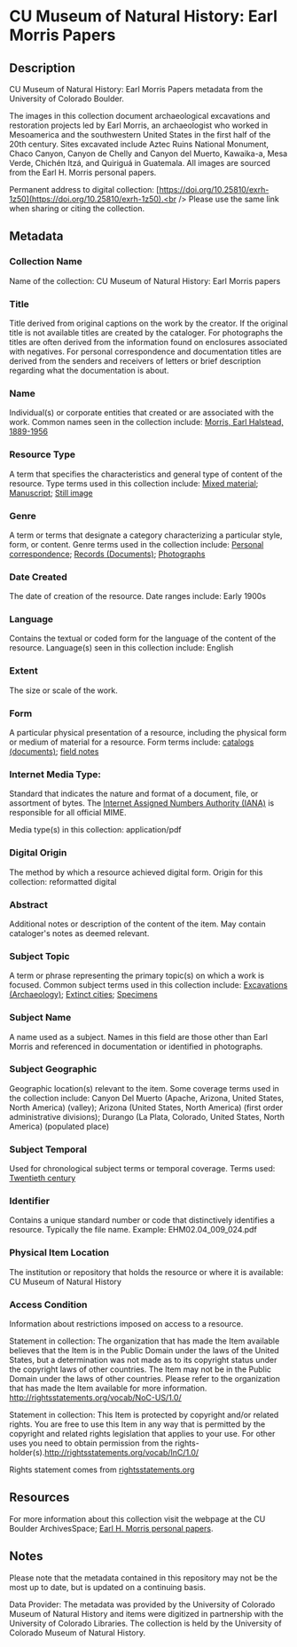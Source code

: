 # CU Museum of Natural History: Earl Morris Papers
## Description
CU Museum of Natural History: Earl Morris Papers metadata from the University of Colorado Boulder.

The images in this collection document archaeological excavations and restoration projects led by Earl Morris, an archaeologist who worked in Mesoamerica and the southwestern United States in the first half of the 20th century. Sites excavated include Aztec Ruins National Monument, Chaco Canyon, Canyon de Chelly and Canyon del Muerto, Kawaika-a, Mesa Verde, Chichén Itzá, and Quiriguá in Guatemala. All images are sourced from the Earl H. Morris personal papers.

Permanent address to digital collection: [https://doi.org/10.25810/exrh-1z50](https://doi.org/10.25810/exrh-1z50).<br /> 
Please use the same link when sharing or citing the collection.

## Metadata
### Collection Name
Name of the collection: CU Museum of Natural History: Earl Morris papers

### Title
Title derived from original captions on the work by the creator. If the original title is not available titles are created by the cataloger.
For photographs the titles are often derived from the information found on enclosures associated with negatives. For personal correspondence and documentation titles are derived from the senders and receivers of letters or brief description regarding what the documentation is about. 

### Name
Individual(s) or corporate entities that created or are associated with the work. Common names seen in the collection include: 
[Morris, Earl Halstead, 1889-1956](https://id.loc.gov/authorities/names/n80004158.html)

### Resource Type
A term that specifies the characteristics and general type of content of the resource. Type terms used in this collection include: [Mixed material](http://id.loc.gov/vocabulary/resourceTypes/mix); [Manuscript](http://id.loc.gov/vocabulary/resourceTypes/man); [Still image](http://id.loc.gov/vocabulary/resourceTypes)

### Genre
A term or terms that designate a category characterizing a particular style, form, or content. Genre terms used in the collection include: [Personal correspondence](http://id.loc.gov/authorities/genreForms/gf2014026141); [Records (Documents)](http://id.loc.gov/authorities/genreForms/gf2014026163); [Photographs](http://id.loc.gov/authorities/genreForms/gf2017027249)

### Date Created
The date of creation of the resource. Date ranges include: Early 1900s

### Language
Contains the textual or coded form for the language of the content of the resource. Language(s) seen in this collection include: English

### Extent
The size or scale of the work.

### Form
A particular physical presentation of a resource, including the physical form or medium of material for a resource. Form terms include: [catalogs (documents)](http://vocab.getty.edu/page/aat/300026059); [field notes](http://vocab.getty.edu/page/aat/300027201)

### Internet Media Type: 
Standard that indicates the nature and format of a document, file, or assortment of bytes. The [Internet Assigned Numbers Authority (IANA)](https://www.iana.org/assignments/media-types/media-types.xhtml) is responsible for all official MIME. 

Media type(s) in this collection: application/pdf

### Digital Origin
The method by which a resource achieved digital form. Origin for this collection: reformatted digital

### Abstract
Additional notes or description of the content of the item. May contain cataloger's notes as deemed relevant.
### Subject Topic
A term or phrase representing the primary topic(s) on which a work is focused. Common subject terms used in this collection include: [Excavations (Archaeology)](http://id.worldcat.org/fast/917564); [Extinct cities](http://id.worldcat.org/fast/918959); [Specimens](http://id.worldcat.org/fast/1423861)

### Subject Name
A name used as a subject. Names in this field are those other than Earl Morris and referenced in documentation or identified in photographs.

### Subject Geographic
Geographic location(s) relevant to the item. Some coverage terms used in the collection include: Canyon Del Muerto (Apache, Arizona, United States, North America) (valley); Arizona (United States, North America) (first order administrative divisions); Durango (La Plata, Colorado, United States, North America) (populated place)

### Subject Temporal
Used for chronological subject terms or temporal coverage. Terms used: [Twentieth century](http://id.loc.gov/authorities/subjects/sh85139020)

### Identifier
Contains a unique standard number or code that distinctively identifies a resource. Typically the file name. Example: EHM02.04_009_024.pdf

### Physical Item Location
The institution or repository that holds the resource or where it is available: CU Museum of Natural History

### Access Condition
Information about restrictions imposed on access to a resource.

Statement in collection: The organization that has made the Item available believes that the Item is in the Public Domain under the laws of the United States, but a determination was not made as to its copyright status under the copyright laws of other countries. The Item may not be in the Public Domain under the laws of other countries. Please refer to the organization that has made the Item available for more information. http://rightsstatements.org/vocab/NoC-US/1.0/

Statement in collection: This Item is protected by copyright and/or related rights. You are free to use this Item in any way that is permitted by the copyright and related rights legislation that applies to your use. For other uses you need to obtain permission from the rights-holder(s).http://rightsstatements.org/vocab/InC/1.0/

Rights statement comes from [rightsstatements.org](https://rightsstatements.org/page/1.0/?language=en)


## Resources
For more information about this collection visit the webpage at the CU Boulder ArchivesSpace; [Earl H. Morris personal papers](https://archives.colorado.edu/repositories/5/resources/2431).

## Notes
Please note that the metadata contained in this repository may not be the most up to date, but is updated on a continuing basis.

Data Provider: The metadata was provided by the University of Colorado Museum of Natural History and items were digitized in partnership with the University of Colorado Libraries. The collection is held by the University of Colorado Museum of Natural History.
